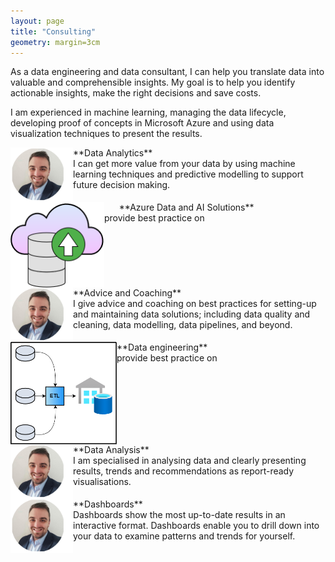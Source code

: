 ```yaml
---
layout: page
title: "Consulting"
geometry: margin=3cm
---
```


As a data engineering and data consultant, I can help you translate data into valuable and comprehensible insights. My goal is to help you identify actionable insights, make the right decisions and save costs.

I am experienced in machine learning, managing the data lifecycle, developing proof of concepts in Microsoft Azure and using data visualization techniques to present the results.

<img src="/images/RL-photo.png" align="left" width="100px"/> 
**Data Analytics** <br>
I can get more value from your data by using machine learning techniques and predictive modelling to support future decision making.
<br>
<br clear="left"/>
<img src="/images/cloud-consulting1.png" align="left" width="150px"/> 
&nbsp; &nbsp; &nbsp;
**Azure Data and AI Solutions**  <br>
provide best practice on
<br>
<br clear="left"/>

<img src="/images/RL-photo.png" align="left" width="100px"/> 
**Advice and Coaching** <br>
I give advice and coaching on best practices for setting-up and maintaining data solutions; including data quality and cleaning, data modelling, data pipelines, and beyond.
<br>
<br clear="left"/>

<img src="/images/de-consulting.png" align="left" width="170px"/> 
**Data engineering** <br>
provide best practice on
<br>
<br clear="left"/>

<img src="/images/RL-photo.png" align="left" width="100px"/> 
**Data Analysis** <br>
I am specialised in analysing data and clearly presenting results, trends and recommendations as report-ready visualisations.
<br>
<br clear="left"/>


<img src="/images/RL-photo.png" align="left" width="100px"/> 
**Dashboards** <br>
Dashboards show the most up-to-date results in an interactive format. Dashboards enable you to drill down into your data to examine patterns and trends for yourself.
<br>
<br clear="left"/>
